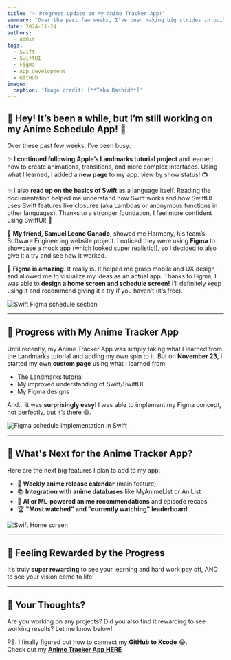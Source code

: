 ```yaml
---
title: "✨ Progress Update on My Anime Tracker App!"
summary: "Over the past few weeks, I’ve been making big strides in building my Anime Schedule App, from learning Swift to designing with Figma!"
date: 2024-11-24
authors:
  - admin
tags:
  - Swift
  - SwiftUI
  - Figma
  - App development
  - GitHub
image:
  caption: 'Image credit: [**Taha Rashid**]'
---
```

## 👋 Hey! It’s been a while, but I’m still working on my Anime Schedule App! 🎉  

Over these past few weeks, I’ve been busy:  

✨ **I continued following Apple’s Landmarks tutorial project** and learned how to create animations, transitions, and more complex interfaces. Using what I learned, I added a **new page** to my app: view by show status! 📺  

✨ I also **read up on the basics of Swift** as a language itself. Reading the documentation helped me understand how Swift works and how SwiftUI uses Swift features like closures (aka Lambdas or anonymous functions in other languages). Thanks to a stronger foundation, I feel more confident using SwiftUI! 💪  

🎨 **My friend, Samuel Leone Ganado**, showed me Harmony, his team’s Software Engineering website project. I noticed they were using **Figma** to showcase a mock app (which looked super realistic!), so I decided to also give it a try and see how it worked.  

🚀 **Figma is amazing**. It really is. It helped me grasp mobile and UX design and allowed me to visualize my ideas as an actual app. Thanks to Figma, I was able to **design a home screen and schedule screen!** I’ll definitely keep using it and recommend giving it a try if you haven’t (it’s free).  

![Swift Figma schedule section](images/figma-schedule.jpeg)

---

## 📅 Progress with My Anime Tracker App  

Until recently, my Anime Tracker App was simply taking what I learned from the Landmarks tutorial and adding my own spin to it. But on **November 23**, I started my own **custom page** using what I learned from:
- The Landmarks tutorial
- My improved understanding of Swift/SwiftUI
- My Figma designs

And… it was **surprisingly easy**! I was able to implement my Figma concept, not perfectly, but it’s there 😄. 

![Figma schedule implementation in Swift](images/swift-schedule-item.jpeg)

---

## 🎯 What's Next for the Anime Tracker App?

Here are the next big features I plan to add to my app:
- 📅 **Weekly anime release calendar** (main feature)
- 📚 **Integration with anime databases** like MyAnimeList or AniList
- 🤖 **AI or ML-powered anime recommendations** and episode recaps
- 🏆 **"Most watched" and "currently watching" leaderboard**

![Swift Home screen](images/swift-home.jpeg)

---

## 🎉 Feeling Rewarded by the Progress  

It’s truly **super rewarding** to see your learning and hard work pay off, AND to see your vision come to life!  

---

## 💬 Your Thoughts?  

Are you working on any projects? Did you also find it rewarding to see working results? Let me know below!  

PS: I finally figured out how to connect my **GitHub to Xcode** 😂.  
Check out my **[Anime Tracker App HERE](https://github.com/TheBossT910/AnimeTracker)**  